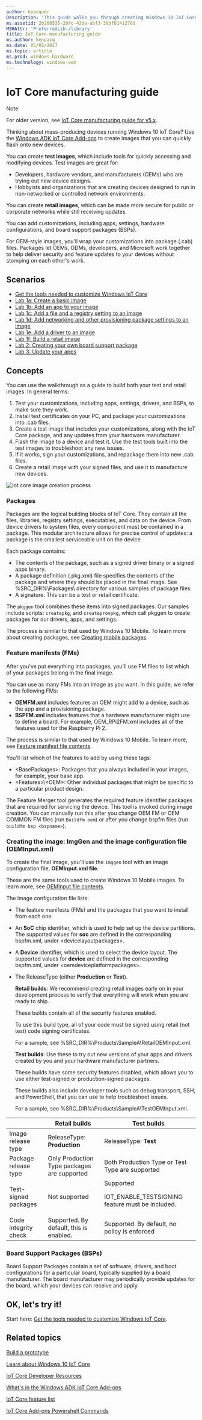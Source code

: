 ```yaml
---
author: kpacquer
Description: 'This guide walks you through creating Windows 10 IoT Core (IoT Core) images that can be flashed to retail devices and maintained after they have been delivered to your customers.'
ms.assetid: 2b208536-20fc-42da-abf3-39bfb141276d
MSHAttr: 'PreferredLib:/library'
title: IoT Core manufacturing guide
ms.author: kenpacq
ms.date: 05/02/2017
ms.topic: article
ms.prod: windows-hardware
ms.technology: windows-oem
---
```


# IoT Core manufacturing guide

> [!NOTE]
> For older version, see [
IoT Core manufacturing guide for v5.x](https://github.com/ms-iot/iot-adk-addonkit/blob/17134/Docs/iot-core-manufacturing-guide.md#iot-core-manufacturing-guide-for-v5x).

Thinking about mass-producing devices running Windows 10 IoT Core? Use the [Windows ADK IoT Core Add-ons](iot-core-adk-addons.md) to create images that you can quickly flash onto new devices. 

You can create **test images**, which include tools for quickly accessing and modifying devices. Test images are great for:
-  Developers, hardware vendors, and manufacturers (OEMs) who are trying out new device designs.
-  Hobbyists and organizations that are creating devices designed to run in non-networked or controlled network environments.

You can create **retail images**, which can be made more secure for public or corporate networks while still receiving updates.

You can add customizations, including apps, settings, hardware configurations, and board support packages (BSPs).

For OEM-style images, you’ll wrap your customizations into package (.cab) files. Packages let OEMs, ODMs, developers, and Microsoft work together to help deliver security and feature updates to your devices without stomping on each other's work.


## <span id="Scenarios"></span><span id="scenarios"></span><span id="SCENARIOS"></span>Scenarios
-   [Get the tools needed to customize Windows IoT Core](set-up-your-pc-to-customize-iot-core.md)
-   [Lab 1a: Create a basic image](create-a-basic-image.md)
-   [Lab 1b: Add an app to your image](deploy-your-app-with-a-standard-board.md)
-   [Lab 1c: Add a file and a registry setting to an image](add-a-registry-setting-to-an-image.md)
-   [Lab 1d: Add networking and other provisioning package settings to an image](add-a-provisioning-package-to-an-image.md)
-   [Lab 1e: Add a driver to an image](add-a-driver-to-an-image.md)
-   [Lab 1f: Build a retail image](build-retail-image.md)
-   [Lab 2: Creating your own board support package](create-a-new-bsp.md)
-   [Lab 3: Update your apps](https://docs.microsoft.com/windows-hardware/service/iot/updating-iot-core-apps)


## <span id="Concepts"></span><span id="concepts"></span><span id="CONCEPTS"></span>Concepts

You can use the walkthrough as a guide to build both your test and retail images. In general terms:

1.  Test your customizations, including apps, settings, drivers, and BSPs, to make sure they work.
2.  Install test certificates on your PC, and package your customizations into .cab files.
2.  Create a test image that includes your customizations, along with the IoT Core package, and any updates from your hardware manufacturer.
3.  Flash the image to a device and test it. Use the test tools built into the test images to troubleshoot any new issues.
4.  If it works, sign your customizations, and repackage them into new .cab files.
5.  Create a retail image with your signed files, and use it to manufacture new devices.

![iot core image creation process](images/oemworkflow1703.png)

### <span id="Packages"></span><span id="packages"></span><span id="PACKAGES"></span>Packages

Packages are the logical building blocks of IoT Core. They contain all the files, libraries, registry settings, executables, and data on the device. From device drivers to system files, every component must be contained in a package. This modular architecture allows for precise control of updates: a package is the smallest serviceable unit on the device.

Each package contains:
-   The contents of the package, such as a signed driver binary or a signed appx binary.
-   A package definition (.pkg.xml) file specifies the contents of the package and where they should be placed in the final image. See %SRC\_DIR%\\Packages\\ directory for various samples of package files.
-   A signature. This can be a test or retail certificate.

The `pkggen` tool combines these items into signed packages. Our samples include scripts: `createpkg`, and `createprovpkg`, which call pkggen to create packages for our drivers, apps, and settings.

The process is similar to that used by Windows 10 Mobile. To learn more about creating packages, see [Creating mobile packages](../mobile/creating-mobile-packages.md).

### <span id="Feature_manifests__FMs_"></span><span id="feature_manifests__fms_"></span><span id="FEATURE_MANIFESTS__FMS_"></span>Feature manifests (FMs)

After you've put everything into packages, you'll use FM files to list which of your packages belong in the final image.

You can use as many FMs into an image as you want. In this guide, we refer to the following FMs:

-   **OEMFM.xml** includes features an OEM might add to a device, such as the app and a provisioning package.
-   **BSPFM.xml** includes features that a hardware manufacturer might use to define a board. For example, OEM\_RPi2FM.xml includes all of the features used for the Raspberry Pi 2.

The process is similar to that used by Windows 10 Mobile. To learn more, see [Feature manifest file contents](../mobile/feature-manifest-file-contents.md).

You'll list which of the features to add by using these tags:

-   &lt;BasePackages&gt;: Packages that you always included in your images, for example, your base app.
-   &lt;Features&gt;\\&lt;OEM&gt;: Other individual packages that might be specific to a particular product design.

The Feature Merger tool generates the required feature identifier packages that are required for servicing the device. This tool is invoked during image creation. You can manually run this after you change OEM FM or OEM COMMON FM files (run `Buildfm oem`) or after you change bspfm files (run `buildfm bsp <bspname>`).


### <span id="Creating_the_image__ImgGen_and_the_image_configuration_file__OEMInput.xml_"></span><span id="creating_the_image__imggen_and_the_image_configuration_file__oeminput.xml_"></span><span id="CREATING_THE_IMAGE__IMGGEN_AND_THE_IMAGE_CONFIGURATION_FILE__OEMINPUT.XML_"></span>Creating the image: ImgGen and the image configuration file (OEMInput.xml)

To create the final image, you'll use the `imggen` tool with an image configuration file, **OEMInput.xml file**.

These are the same tools used to create Windows 10 Mobile images. To learn more, see [OEMInput file contents](../mobile/oeminput-file-contents.md).

The image configuration file lists:

-   The feature manifests (FMs) and the packages that you want to install from each one.

-   An **SoC** chip identifier, which is used to help set up the device partitions. The supported values for **soc** are defined in the corresponding bspfm.xml, under \<devicelayoutpackages>.

-   A **Device** identifier, which is used to select the device layout. The supported values for **device** are defined in the corresponding bspfm.xml, under \<oemdeviceplatformpackages>.

-   The ReleaseType (either **Production** or **Test**).

    **Retail builds**: We recommend creating retail images early on in your development process to verify that everything will work when you are ready to ship.

    These builds contain all of the security features enabled.

    To use this build type, all of your code must be signed using retail (not test) code signing certificates.

    For a sample, see %SRC\_DIR%\\Products\\SampleA\\RetailOEMInput.xml.

    **Test builds**: Use these to try out new versions of your apps and drivers created by you and your hardware manufacturer partners.

    These builds have some security features disabled, which allows you to use either test-signed or production-signed packages.

    These builds also include developer tools such as debug transport, SSH, and PowerShell, that you can use to help troubleshoot issues.

    For a sample, see %SRC\_DIR%\\Products\\SampleA\\TestOEMInput.xml.

|     |  Retail builds | Test builds |
| --- | -------------- | ----------- |
| Image release type   | ReleaseType: **Production** | ReleaseType: **Test** |
| Package release type | Only Production Type packages are supported | Both Production Type or Test Type are supported |
| Test-signed packages | Not supported | Supported <p> IOT_ENABLE_TESTSIGNING feature must be included. |
| Code integrity check | Supported. By default, this is enabled. | Supported. By default, no policy is enforced |

### <span id="Board_Support_Packages"></span><span id="board_support_packages"></span><span id="BOARD_SUPPORT_PACKAGES"></span>Board Support Packages (BSPs)
Board Support Packages contain a set of software, drivers, and boot configurations for a particular board, typically supplied by a board manufacturer. The board manufacturer may periodically provide updates for the board, which your devices can receive and apply. 

## <span id="OK__let_s_try_it_"></span><span id="ok__let_s_try_it_"></span><span id="OK__LET_S_TRY_IT_"></span>OK, let's try it!

Start here: [Get the tools needed to customize Windows IoT Core](set-up-your-pc-to-customize-iot-core.md).

## <span id="related_topics"></span>Related topics

[Build a prototype](https://docs.microsoft.com/windows/iot-core/getstarted)

[Learn about Windows 10 IoT Core](https://docs.microsoft.com/windows/iot-core/windows-iot-core)

[IoT Core Developer Resources](https://developer.microsoft.com/windows/iot)

[What's in the Windows ADK IoT Core Add-ons](iot-core-adk-addons.md)

[IoT Core feature list](iot-core-feature-list.md)

[IoT Core Add-ons Powershell Commands](iot-core-adk-addons-command-line-options.md)

